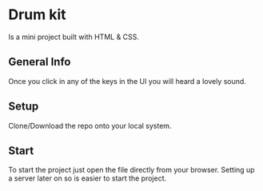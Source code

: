 # Drum kit
Is a mini project built with HTML & CSS.
## General Info
Once you click in any of the keys in the UI you will heard a lovely sound.

## Setup
Clone/Download the repo onto your local system.

## Start
To start the project just open the file directly from your browser.
Setting up a server later on so is easier to start the project.
